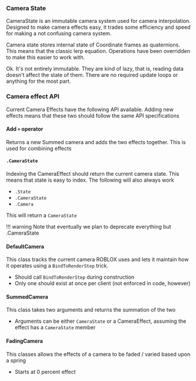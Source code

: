 ### Camera State
CameraState is an immutable camera system used for camera interpolation. Designed to make camera effects easy, it trades some efficiency and speed for making a not confusing camera system.

Camera state stores internal state of Coordinate frames as quaternions. This means that the classic lerp equation. Operations have been overridden to make this easier to work with.

Ok. It's not entirely immutable. They are kind of lazy, that is, reading data doesn't affect the state of them. There are no
required update loops or anything for the most part.

### Camera effect API
Current Camera Effects have the following API available. Adding new effects means that these two should follow the same API specifications

#### Add `+` operator
Returns a new Summed camera and adds the two effects together. This is used for combining effects

#### `.CameraState`
Indexing the CameraEffect should return the current camera state. This means that state is easy to index. The following will also always work

* `.State`
* `.CameraState`
* `.Camera`

This will return a `CameraState`

!!! warning
	Note that eventually we plan to deprecate everything but .CameraState

#### DefaultCamera
This class tracks the current camera ROBLOX uses and lets it maintain how it operates using a `BindToRenderStep` trick.

* Should call `BindToRenderStep` during construction
* Only one should exist at once per client (not enforced in code, however)

#### SummedCamera
This class takes two arguments and returns the summation of the two

* Arguments can be either `CameraState` or a CameraEffect, assuming the effect has a `CameraState` member

#### FadingCamera
This classes allows the effects of a camera to be faded / varied based upon a spring

* Starts at 0 percent effect
